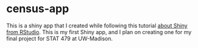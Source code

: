 # census-app

This is a shiny app that I created while following this tutorial [about Shiny from RStudio](https://shiny.rstudio.com/tutorial/written-tutorial/lesson5/). This is my first Shiny app, and I plan on creating one for my final project for STAT 479 at UW-Madison.